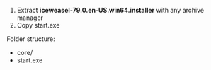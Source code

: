 1. Extract <b>iceweasel-79.0.en-US.win64.installer</b> with any archive manager
2. Copy start.exe

Folder structure:
* core/<br/>
* start.exe
